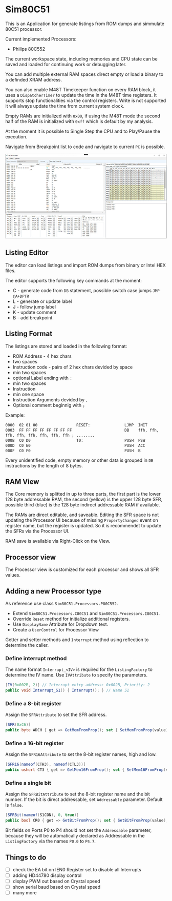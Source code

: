 # Sim80C51

This is an Application for generate listings from ROM dumps and simmulate 80C51 processor.

Current implemented Processors:

* Philips 80C552

The current workspace state, including memories and CPU state can be saved and loaded for continuing work or debugging later.

You can add multiple external RAM spaces direct empty or load a binary to a definded XRAM address. 

You can also enable M48T Timekeeper function on every RAM block, it uses a `DispatcherTimer` to update the time in the M48T time registers. It supports stop functionalities via the control registers. Write is not supported it will always update the time from current system clock.

Empty RAMs are initialized with `0x00`, if using the M48T mode the second half of the RAM is initialized with `0xff` which is default by my analysis.

At the moment it is possible to Single Step the CPU and to Play/Pause the execution.

Navigate from Breakpoint list to code and navigate to current `PC` is possible.

![Main Window](mainwindow.jpg)

## Listing Editor

The editor can load listings and import ROM dumps from binary or Intel HEX files.

The editor supports the following key commands at the moment:

* C - generate code from `DB` statement, possible switch case jumps `JMP @A+DPTR`
* L - generate or update label
* J - follow jump label
* K - update comment
* B - add breakpoint

## Listing Format

The listings are stored and loaded in the following format:

* ROM Address - 4 hex chars
* two spaces
* Instruction code - pairs of 2 hex chars devided by space
* min two spaces
* optional Label ending with `:`
* min two spaces
* Instruction
* min one space
* Instruction Arguments devided by `,`
* Optional comment beginnig with `;`

Example:
```
0000  02 01 00                 RESET:               LJMP  INIT                 
0003  FF FF FF FF FF FF FF FF                       DB    ffh, ffh, ffh, ffh, ffh, ffh, ffh, ffh ; ........
000B  C0 D0                    T0:                  PUSH  PSW                  
000D  C0 E0                                         PUSH  ACC                  
000F  C0 F0                                         PUSH  B    
```

Every unidentified code, empty memory or other data is grouped in `DB` instructions by the length of 8 bytes.

## RAM View

The Core memory is splitted in up to three parts, the first part is the lower 128 byte addressable RAM, the second (yellow) is the upper 128 byte SFR, possible third (blue) is the 128 byte indirect addressable RAM if available.

The RAMs are direct editable, and saveable. Editing the SFR space is not updating the Processor UI because of missing `PropertyChanged` event on register name, but the register is updated. So it is recommendet to update the SFRs via the Processor UI.

RAM save is available via Right-Click on the View.

## Processor view

The Processor view is customized for each processor and shows all SFR values.

## Adding a new Processor type

As reference use class `Sim80C51.Processors.P80C552`.

* Extend `Sim80C51.Processors.C80C51` and `Sim80C51.Processors.I80C51`.
* Override `Reset` method for initialize additional registers.
* Use `DisplayName` Attribute for Dropdown text.
* Create a `UserControl` for Processor View

Getter and setter methods and `Interrupt` method using reflection to determine the caller.

### Define interrupt method

The name format `Interrupt_<IV>` is required for the `ListingFactory` to determine the IV name. Use `IVAttribute` to specify the parameters.

```csharp
[IV(0x002B, 2)] // Interrupt entry address: 0x002B, Priority: 2
public void Interrupt_S1() { Interrupt(); } // Name S1
```

### Define a 8-bit register

Assign the `SFRAttribute` to set the SFR address.

```csharp
[SFR(0xC6)]
public byte ADCH { get => GetMemFromProp(); set { SetMemFromProp(value); } }
```

### Define a 16-bit register

Assign the `SFR16Attribute` to set the 8-bit register names, high and low.

```csharp
[SFR16(nameof(CTH3), nameof(CTL3))]
public ushort CT3 { get => GetMem16FromProp(); set { SetMem16FromProp(value); } }
```

### Define a single bit

Assign the `SFRBitAttribute` to set the 8-bit register name and the bit number. If the bit is direct addressable, set `Addressable` parameter. Default is `false`.

```csharp
[SFRBit(nameof(S1CON), 0, true)]
public bool CR0 { get => GetBitFromProp(); set { SetBitFromProp(value); } }
```

Bit fields on Ports P0 to P4 should not set the `Addressable` parameter, because they will be automatically declared as Addressable in the `ListingFactory` via the names `P0.0` to `P4.7`.

## Things to do

- [ ] check the EA bit on IEN0 Register set to disable all Interrupts
- [ ] adding HD44780 display control
- [ ] display PWM out based on Crystal speed
- [ ] show serial baud based on Crystal speed
- [ ] many more
